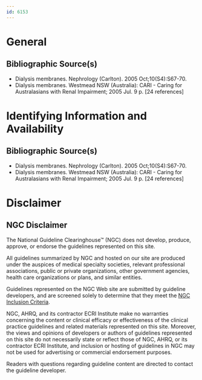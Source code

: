 ```yaml
---
id: 6153
---
```


# General

## Bibliographic Source(s)

- Dialysis membranes. Nephrology (Carlton). 2005 Oct;10(S4):S67-70.
- Dialysis membranes. Westmead NSW (Australia): CARI - Caring for Australasians with Renal Impairment; 2005 Jul. 9 p. [24 references]

# Identifying Information and Availability

## Bibliographic Source(s)

- Dialysis membranes. Nephrology (Carlton). 2005 Oct;10(S4):S67-70.
- Dialysis membranes. Westmead NSW (Australia): CARI - Caring for Australasians with Renal Impairment; 2005 Jul. 9 p. [24 references]

# Disclaimer

## NGC Disclaimer

The National Guideline Clearinghouse™ (NGC) does not develop, produce, approve, or endorse the guidelines represented on this site.

All guidelines summarized by NGC and hosted on our site are produced under the auspices of medical specialty societies, relevant professional associations, public or private organizations, other government agencies, health care organizations or plans, and similar entities.

Guidelines represented on the NGC Web site are submitted by guideline developers, and are screened solely to determine that they meet the [NGC Inclusion Criteria](/help-and-about/summaries/inclusion-criteria).

NGC, AHRQ, and its contractor ECRI Institute make no warranties concerning the content or clinical efficacy or effectiveness of the clinical practice guidelines and related materials represented on this site. Moreover, the views and opinions of developers or authors of guidelines represented on this site do not necessarily state or reflect those of NGC, AHRQ, or its contractor ECRI Institute, and inclusion or hosting of guidelines in NGC may not be used for advertising or commercial endorsement purposes.

Readers with questions regarding guideline content are directed to contact the guideline developer.

